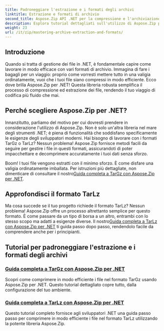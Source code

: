 ```yaml
---
title: Padroneggiare l'estrazione e i formati degli archivi
linktitle: Estrazione e formati di archivio
second_title: Aspose.Zip API .NET per la compressione e l'archiviazione dei file
description: Esplora tutorial dettagliati sull'utilizzo di Aspose.Zip per .NET per padroneggiare formati di estrazione e compressione di archivi come TarGz e TarLz.
weight: 23
url: /it/zip/mastering-archive-extraction-and-formats/
---
```

## Introduzione

Quando si tratta di gestione dei file in .NET, è fondamentale capire come lavorare in modo efficace con vari formati di archivio. Immagina di fare i bagagli per un viaggio: proprio come vorresti mettere tutto in una valigia ordinatamente, vuoi che i tuoi file siano compressi in modo efficiente. Ecco dove brilla Aspose.Zip per .NET! Questa libreria robusta semplifica il processo di compressione ed estrazione dei file, rendendo il tuo viaggio di codifica più fluido che mai.

## Perché scegliere Aspose.Zip per .NET?

Innanzitutto, parliamo del motivo per cui dovresti prendere in considerazione l'utilizzo di Aspose.Zip. Non è solo un'altra libreria nel mare degli strumenti .NET; è piena di funzionalità che soddisfano specificamente le esigenze degli sviluppatori moderni. Hai bisogno di lavorare con i formati TarGz o TarLz? Nessun problema! Aspose.Zip fornisce metodi facili da seguire per gestire i file in questi formati, assicurandoti di poter impacchettare e decomprimere accuratamente i tuoi dati senza sforzo.

Boom! I tuoi file vengono estratti con il minimo sforzo. È come disfare una valigia ordinatamente imballata. Per istruzioni più dettagliate, non dimenticare di consultare il nostro[Guida completa a TarGz con Aspose.Zip per .NET](./comprehensive-guide-to-tar-gz/). 

## Approfondisci il formato TarLz

 Ma cosa succede se il tuo progetto richiede il formato TarLz? Nessun problema! Aspose.Zip offre un processo altrettanto semplice per questo formato. È come passare da un tipo di borsa a un altro, entrambi con lo stesso scopo ma adatti a esigenze diverse. Il nostro[Guida completa a TarLz con Aspose.Zip per .NET](./comprehensive-guide-to-tar-lz/) ti guida passo dopo passo, rendendolo facile da comprendere anche per i principianti.

## Tutorial per padroneggiare l'estrazione e i formati degli archivi
### [Guida completa a TarGz con Aspose.Zip per .NET](./comprehensive-guide-to-tar-gz/)
Scopri come comprimere in modo efficiente i file nel formato TarGz usando Aspose.Zip per .NET. Questo tutorial dettagliato copre tutto, dalla configurazione del tuo ambiente.
### [Guida completa a TarLz con Aspose.Zip per .NET](./comprehensive-guide-to-tar-lz/)
Questo tutorial completo fornisce agli sviluppatori .NET una guida passo passo per comprimere in modo efficiente i file nel formato TarLz utilizzando la potente libreria Aspose.Zip.